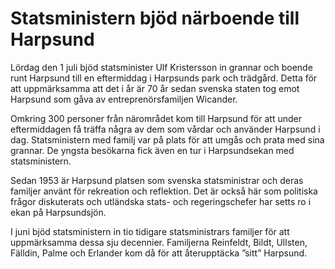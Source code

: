 # Statsministern bjöd närboende till Harpsund

Lördag den 1 juli bjöd statsminister Ulf Kristersson in grannar och boende runt Harpsund till en eftermiddag i Harpsunds park och trädgård. Detta för att uppmärksamma att det i år är 70 år sedan svenska staten tog emot Harpsund som gåva av entreprenörsfamiljen Wicander.

Omkring 300 personer från närområdet kom till Harpsund för att under eftermiddagen få träffa några av dem som vårdar och använder Harpsund i dag. Statsministern med familj var på plats för att umgås och prata med sina grannar. De yngsta besökarna fick även en tur i Harpsundsekan med statsministern.

Sedan 1953 är Harpsund platsen som svenska statsministrar och deras familjer använt för rekreation och reflektion. Det är också här som politiska frågor diskuterats och utländska stats- och regeringschefer har setts ro i ekan på Harpsundsjön.

I juni bjöd statsministern in tio tidigare statsministrars familjer för att uppmärksamma dessa sju decennier. Familjerna Reinfeldt, Bildt, Ullsten, Fälldin, Palme och Erlander kom då för att återupptäcka ”sitt” Harpsund.

